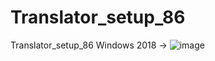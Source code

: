 # Translator_setup_86
Translator_setup_86
Windows 2018 -> 
![image](https://user-images.githubusercontent.com/86851610/149619731-9d7c7ff2-8511-4ef0-afb9-a7de49030403.png)

